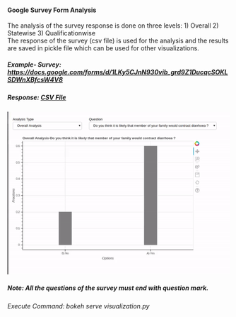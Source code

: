 #### Google Survey Form Analysis
The analysis of the survey response is done on three levels: 1) Overall 2) Statewise 3) Qualificationwise          
The response of the survey (csv file) is used for the analysis and the results are saved in pickle file which can be used for other visualizations.           

##### Example- Survey: https://docs.google.com/forms/d/1LKy5CJnN930vib_grd9Z1DucqcSOKLSDWnXBfcsW4V8        
##### Response: [CSV File](https://github.com/Pahulpreet86/google_survey_form_analysis/blob/master/Alcohol%20Survey%20%20(Responses)%20-%20Form%20Responses%201.csv) 
![Example](https://github.com/Pahulpreet86/google_survey_form_analysis/blob/master/example.gif)                    

##### Note: All the questions of the survey must end with question mark. 

###### Execute Command: bokeh serve visualization.py
